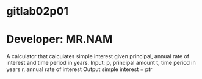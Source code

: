 # gitlab02p01
# Developer: MR.NAM 
A calculator that calculates simple interest given principal, annual rate of interest and time period in years. 
Input:    p, principal amount    t, time period in years    r, annual rate of interest Output    simple interest = p*t*r 
